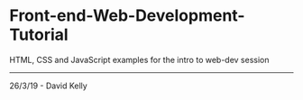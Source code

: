 # Front-end-Web-Development-Tutorial

HTML, CSS and JavaScript examples for the intro to web-dev session

---------------

26/3/19 - David Kelly
